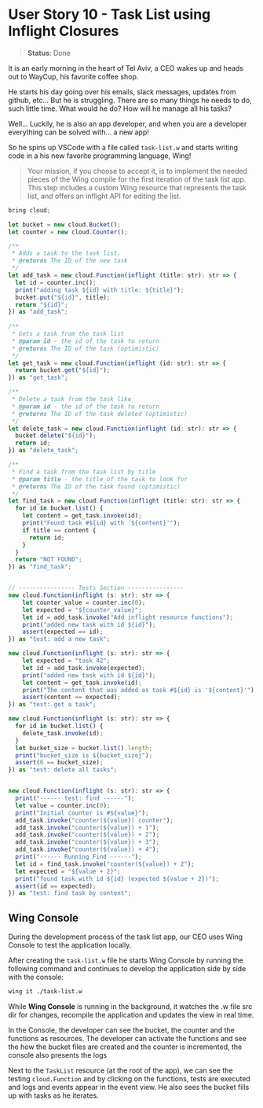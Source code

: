 # User Story 10 - Task List using Inflight Closures

> **Status**: Done

It is an early morning in the heart of Tel Aviv, a CEO wakes up and heads out to WayCup, his favorite coffee shop.

He starts his day going over his emails, slack messages, updates from github, etc... But he is struggling. There are
so many things he needs to do, such little time. What would he do? How will he manage all his tasks?

Well... Luckily, he is also an app developer, and when you are a developer everything can be solved with... a new app!

So he spins up VSCode with a file called `task-list.w` and starts writing code in a his new favorite
programming language, Wing!

> Your mission, if you choose to accept it, is to implement the needed pieces of the Wing compile
> for the first iteration of the task list app. This step includes a custom Wing resource that
> represents the task list, and offers an inflight API for editing the list.

```js
bring cloud;

let bucket = new cloud.Bucket();
let counter = new cloud.Counter();

/**
 * Adds a task to the task list.
 * @returns The ID of the new task
 */
let add_task = new cloud.Function(inflight (title: str): str => {
  let id = counter.inc();
  print("adding task ${id} with title: ${title}");
  bucket.put("${id}", title);
  return "${id}";
}) as "add_task";
  
/**
 * Gets a task from the task list 
 * @param id - the id of the task to return
 * @returns The ID of the task (optimistic)
 */
let get_task = new cloud.Function(inflight (id: str): str => {
  return bucket.get("${id}");
}) as "get_task";

/**
 * Delete a task from the task like
 * @param id - the id of the task to return
 * @returns The ID of the task deleted (optimistic)
 */
let delete_task = new cloud.Function(inflight (id: str): str => {
  bucket.delete("${id}");
  return id;
}) as "delete_task";

/**
 * Find a task from the task list by title
 * @param title - the title of the task to look for
 * @returns The ID of the task found (optimistic)
 */
let find_task = new cloud.Function(inflight (title: str): str => {
  for id in bucket.list() {
    let content = get_task.invoke(id);
    print("Found task #${id} with '${content}'");
    if title == content {
      return id;
    }
  }
  return "NOT FOUND";
}) as "find_task";


// ---------------- Tests Section ---------------- 
new cloud.Function(inflight (s: str): str => {
    let counter_value = counter.inc(0);
    let expected = "${counter_value}";
    let id = add_task.invoke("Add inflight resource functions");
    print("added new task with id ${id}");
    assert(expected == id);
}) as "test: add a new task";

new cloud.Function(inflight (s: str): str => {
    let expected = "task 42";
    let id = add_task.invoke(expected);
    print("added new task with id ${id}");
    let content = get_task.invoke(id);
    print("The content that was added as task #${id} is '${content}'");
    assert(content == expected);
}) as "test: get a task";

new cloud.Function(inflight (s: str): str => {
  for id in bucket.list() {
    delete_task.invoke(id); 
  }
  let bucket_size = bucket.list().length;
  print("bucket_size is ${bucket_size}");
  assert(0 == bucket_size);
}) as "test: delete all tasks";


new cloud.Function(inflight (s: str): str => {
  print("------ test: find ------");
  let value = counter.inc(0);
  print("Initial counter is #${value}");
  add_task.invoke("counter(${value}) counter"); 
  add_task.invoke("counter(${value}) + 1");
  add_task.invoke("counter(${value}) + 2");
  add_task.invoke("counter(${value}) + 3");
  add_task.invoke("counter(${value}) + 4");
  print("------ Running Find ------");
  let id = find_task.invoke("counter(${value}) + 2");
  let expected = "${value + 2}"; 
  print("found task with id ${id} (expected ${value + 2})");
  assert(id == expected);
}) as "test: find task by content";
```

## Wing Console

During the development process of the task list app, our CEO uses Wing Console to test the application locally.

After creating the `task-list.w` file he starts Wing Console by running the following command and continues to 
develop the application side by side with the console:

```sh
wing it ./task-list.w
``` 

While **Wing Console** is running in the background, it watches the .w file src dir for changes, 
recompile the application and updates the view in real time.

In the Console, the developer can see the  bucket, the counter and the functions as resources. The developer can activate the functions and see the how the bucket files are created and the counter is incremented, the console also presents the logs

Next to the `TaskList` resource (at the root of the app), we can see the testing `cloud.Function` and
by clicking on the functions, tests are executed and logs and events appear in the event view.
He also sees the bucket fills up with tasks as he iterates.
